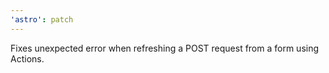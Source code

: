 ```yaml
---
'astro': patch
---
```


Fixes unexpected error when refreshing a POST request from a form using Actions.

